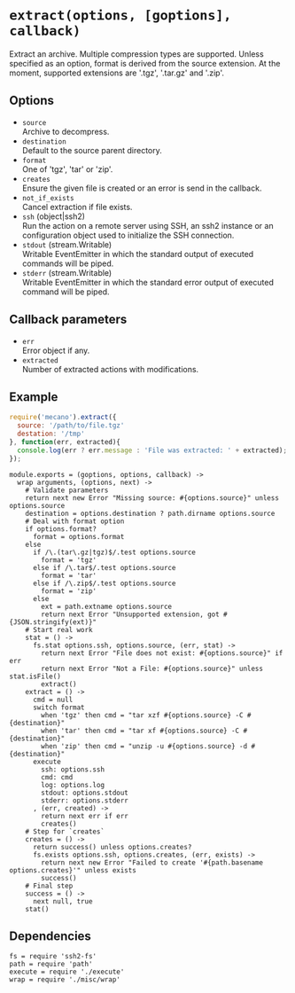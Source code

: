
# `extract(options, [goptions], callback)`

Extract an archive. Multiple compression types are supported. Unless
specified as an option, format is derived from the source extension. At the
moment, supported extensions are '.tgz', '.tar.gz' and '.zip'.

## Options

*   `source`   
    Archive to decompress.   
*   `destination`   
    Default to the source parent directory.   
*   `format`   
    One of 'tgz', 'tar' or 'zip'.
*   `creates`   
    Ensure the given file is created or an error is send in the callback.   
*   `not_if_exists`   
    Cancel extraction if file exists.   
*   `ssh` (object|ssh2)   
    Run the action on a remote server using SSH, an ssh2 instance or an
    configuration object used to initialize the SSH connection.   
*   `stdout` (stream.Writable)   
    Writable EventEmitter in which the standard output of executed commands will
    be piped.   
*   `stderr` (stream.Writable)   
    Writable EventEmitter in which the standard error output of executed command
    will be piped.   

## Callback parameters

*   `err`   
    Error object if any.   
*   `extracted`   
    Number of extracted actions with modifications.   

## Example

```javascript
require('mecano').extract({
  source: '/path/to/file.tgz'
  destation: '/tmp'
}, function(err, extracted){
  console.log(err ? err.message : 'File was extracted: ' + extracted);
});
```

    module.exports = (goptions, options, callback) ->
      wrap arguments, (options, next) ->
        # Validate parameters
        return next new Error "Missing source: #{options.source}" unless options.source
        destination = options.destination ? path.dirname options.source
        # Deal with format option
        if options.format?
          format = options.format
        else
          if /\.(tar\.gz|tgz)$/.test options.source
            format = 'tgz'
          else if /\.tar$/.test options.source
            format = 'tar'
          else if /\.zip$/.test options.source
            format = 'zip'
          else
            ext = path.extname options.source
            return next Error "Unsupported extension, got #{JSON.stringify(ext)}"
        # Start real work
        stat = () ->
          fs.stat options.ssh, options.source, (err, stat) ->
            return next Error "File does not exist: #{options.source}" if err
            return next Error "Not a File: #{options.source}" unless stat.isFile()
            extract()
        extract = () ->
          cmd = null
          switch format
            when 'tgz' then cmd = "tar xzf #{options.source} -C #{destination}"
            when 'tar' then cmd = "tar xf #{options.source} -C #{destination}"
            when 'zip' then cmd = "unzip -u #{options.source} -d #{destination}"
          execute
            ssh: options.ssh
            cmd: cmd
            log: options.log
            stdout: options.stdout
            stderr: options.stderr
          , (err, created) ->
            return next err if err
            creates()
        # Step for `creates`
        creates = () ->
          return success() unless options.creates?
          fs.exists options.ssh, options.creates, (err, exists) ->
            return next new Error "Failed to create '#{path.basename options.creates}'" unless exists
            success()
        # Final step
        success = () ->
          next null, true
        stat()

## Dependencies

    fs = require 'ssh2-fs'
    path = require 'path'
    execute = require './execute'
    wrap = require './misc/wrap'








